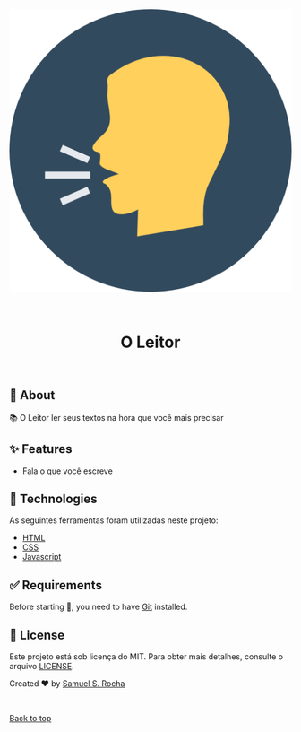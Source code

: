 <div align="center" id="top"> 
  <img src="./images/falando.png" alt="Lecturer" />

&#xa0;

</div>

<h1 align="center">O Leitor</h1>

<br>

## :dart: About

📚 O Leitor ler seus textos na hora que você mais precisar

## :sparkles: Features

- Fala o que você escreve

## :rocket: Technologies

As seguintes ferramentas foram utilizadas neste projeto:

- [HTML](https://developer.mozilla.org/pt-BR/docs/Web/HTML)
- [CSS](https://developer.mozilla.org/pt-BR/docs/Web/CSS)
- [Javascript](https://developer.mozilla.org/pt-BR/docs/Web/JavaScript)

## :white_check_mark: Requirements

Before starting :checkered_flag:, you need to have [Git](https://git-scm.com) installed.

## :memo: License

Este projeto está sob licença do MIT. Para obter mais detalhes, consulte o arquivo [LICENSE](LICENSE.md).

Created :heart: by <a href="https://github.com/samuelrochati" target="_blank">Samuel S. Rocha</a>

&#xa0;

<a href="#top">Back to top</a>
